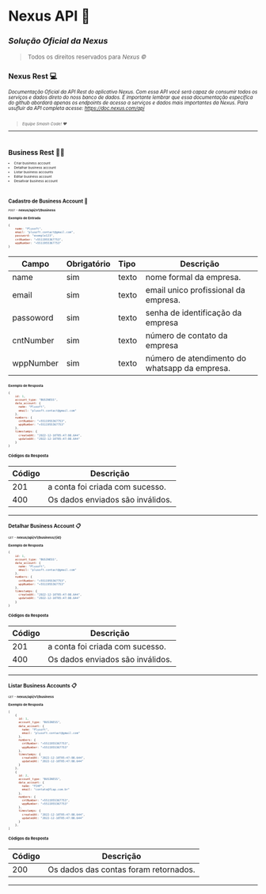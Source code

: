 # Nexus API 🤍
### _Solução Oficial da Nexus_
> <small>Todos os direitos reservados para _Nexus ©_<small/>


## Nexus Rest 💻
_Documentação Oficial da API Rest do aplicativo Nexus. Com essa API você será capaz de consumir todos os serviços e dados direto do noss banco de dados. É importante lembrar que essa documentação específica do github abordará apenas os endpoints de acesso a serviços e dados mais importantes da Nexus. Para usufluir da API completa acesse: https://doc.nexus.com/api_ <br/> <br/>
> <small>_Equipe Smash Code! ❤_<small/>
<hr/>
</br> 
  
  
  
  
  
  
<!-- Introdução (Inicio) -->
  
  
  
  
  
<!-- Business Domain (Incio) -->
# Business Rest 👨‍💼
- Criar business account
- Detalhar business account
- Listar business accounts
- Editar business account
- Desativar business account
</br>

## Cadastro de Business Account 🔨

<!-- Endereço do recurso -->
`POST` - **nexus/api/v1/business**

**Exemplo de Entrada** 

```js
{
    name: "Plusoft",
    email: "plusoft.contact@gmail.com",
    password: "exemple123",
    cntNumber: "+5511955367753",
    wppNumber: "+5511955367753"
}
```

| Campo     | Obrigatório | Tipo  | Descrição                                     |
|-----------|-------------|-------|-----------------------------------------------|
| name      | sim         | texto | nome formal da empresa.                       |
| email     | sim         | texto | email unico profissional da empresa.          |
| passoword | sim         | texto | senha de identificação da empresa             |
| cntNumber | sim         | texto | número de contato da empresa                  |
| wppNumber | sim         | texto | número de atendimento do whatsapp da empresa. |

**Exemplo de Resposta**

```js
{
    id: 1,
    account_type: "BUSINESS",
    data_account: {
      name: "Plusoft",
      email: "plusoft.contact@gmail.com"
    },
    numbers: {
      cntNumber: "+5511955367753",
      wppNumber: "+5511955367753"
    },
    timestamps: {
      createdAt: "2022-12-10T05:47:08.644",
      updatedAt: "2022-12-10T05:47:08.644"  
    }
}
```

### **Códigos da Resposta**

| Código | Descrição                            |
|--------|--------------------------------------|
|201     | a conta foi criada com sucesso.      |
|400     | Os dados enviados são inválidos.     |


--- 


## Detalhar Business Account 📋

<!-- Endereço do recurso -->
`GET` - **nexus/api/v1/business/{id}**

**Exemplo de Resposta**

```js
{
    id: 1,
    account_type: "BUSINESS",
    data_account: {
      name: "Plusoft",
      email: "plusoft.contact@gmail.com"
    },
    numbers: {
      cntNumber: "+5511955367753",
      wppNumber: "+5511955367753"
    },
    timestamps: {
      createdAt: "2022-12-10T05:47:08.644",
      updatedAt: "2022-12-10T05:47:08.644"  
    }
}
```


### **Códigos da Resposta**

| Código | Descrição                            |
|--------|--------------------------------------|
|201     | a conta foi criada com sucesso.      |
|400     | Os dados enviados são inválidos.     |


--- 


## Listar Business Accounts 📋

<!-- Endereço do recurso -->
`GET` - **nexus/api/v1/business**

**Exemplo de Resposta** 
```js
[
    {
      id: 1,
      account_type: "BUSINESS",
      data_account: {
        name: "Plusoft",
        email: "plusoft.contact@gmail.com"
      },
      numbers: {
        cntNumber: "+5511955367753",
        wppNumber: "+5511955367753"
      },
      timestamps: {
        createdAt: "2022-12-10T05:47:08.644",
        updatedAt: "2022-12-10T05:47:08.644"  
      }
    },
    {
      id: 2,
      account_type: "BUSINESS",
      data_account: {
        name: "FIAP",
        email: "contato@fiap.com.br"
      },
      numbers: {
        cntNumber: "+5511955367753",
        wppNumber: "+5511955367753"
      },
      timestamps: {
        createdAt: "2022-12-10T05:47:08.644",
        updatedAt: "2022-12-10T05:47:08.644"  
      }
    },
]
```
### **Códigos da Resposta**

| Código | Descrição                                |
|--------|------------------------------------------|
|200     | Os dados das contas foram retornados.    |


--- 

